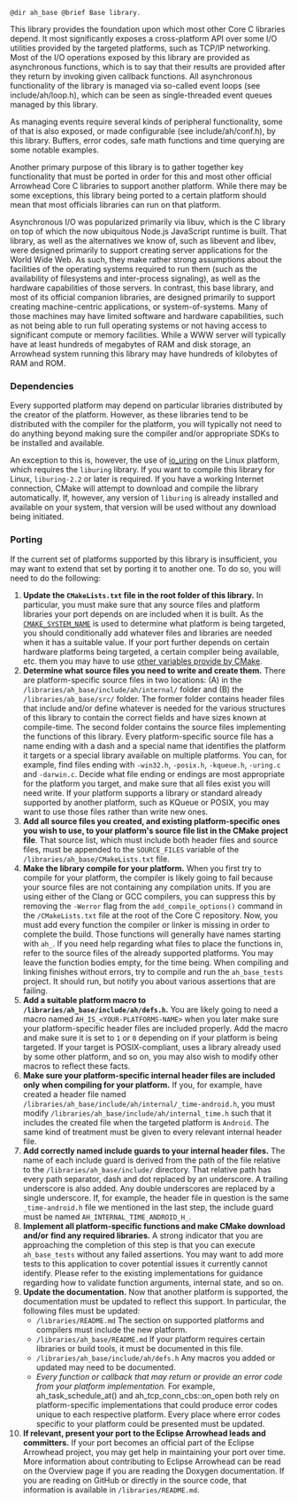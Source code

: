     @dir ah_base @brief Base library.

This library provides the foundation upon which most other Core C libraries
depend. It most significantly exposes a cross-platform API over some I/O
utilities provided by the targeted platforms, such as TCP/IP networking. Most of
the I/O operations exposed by this library are provided as asynchronous
functions, which is to say that their results are provided after they return by
invoking given callback functions. All asynchronous functionality of the library
is managed via so-called event loops (see include/ah/loop.h), which can be seen
as single-threaded event queues managed by this library.

As managing events require several kinds of peripheral functionality, some of
that is also exposed, or made configurable (see include/ah/conf.h), by this
library. Buffers, error codes, safe math functions and time querying are some
notable examples.

Another primary purpose of this library is to gather together key functionality
that must be ported in order for this and most other official Arrowhead Core C
libraries to support another platform. While there may be some exceptions, this
library being ported to a certain platform should mean that most officials
libraries can run on that platform.

Asynchronous I/O was popularized primarily via libuv, which is the C library on
top of which the now ubiquitous Node.js JavaScript runtime is built. That
library, as well as the alternatives we know of, such as libevent and libev,
were designed primarily to support creating server applications for the World
Wide Web. As such, they make rather strong assumptions about the facilities of
the operating systems required to run them (such as the availability of
filesystems and inter-process signaling), as well as the hardware capabilities
of those servers. In contrast, this base library, and most of its official
companion libraries, are designed primarily to support creating machine-centric
applications, or system-of-systems. Many of those machines may have limited
software and hardware capabilities, such as not being able to run full operating
systems or not having access to significant compute or memory facilities. While
a WWW server will typically have at least hundreds of megabytes of RAM and disk
storage, an Arrowhead system running this library may have hundreds of kilobytes
of RAM and ROM.

### Dependencies

Every supported platform may depend on particular libraries distributed by the
creator of the platform. However, as these libraries tend to be distributed with
the compiler for the platform, you will typically not need to do anything beyond
making sure the compiler and/or appropriate SDKs to be installed and available.

An exception to this is, however, the use of [io_uring][uring] on the Linux
platform, which requires the `liburing` library. If you want to compile this
library for Linux, `liburing-2.2` or later is required. If you have a working
Internet connection, CMake will attempt to download and compile the library
automatically. If, however, any version of `liburing` is already installed and
available on your system, that version will be used without any download being
initiated.

[uring]: https://unixism.net/loti/what_is_io_uring.html

### Porting

If the current set of platforms supported by this library is insufficient, you
may want to extend that set by porting it to another one. To do so, you will
need to do the following:

1. __Update the `CMakeLists.txt` file in the root folder of this library.__ In
   particular, you must make sure that any source files and platform libraries
   your port depends on are included when it is built. As the
   [`CMAKE_SYSTEM_NAME`][cmsn] is used to determine what platform is being
   targeted, you should conditionally add whatever files and libraries are
   needed when it has a suitable value. If your port further depends on certain
   hardware platforms being targeted, a certain compiler being available, etc.
   them you may have to use [other variables provide by CMake][cmov].
2. __Determine what source files you need to write and create them.__ There are
   platform-specific source files in two locations: (A) in the
   `/libraries/ah_base/include/ah/internal/` folder and (B) the
   `/libraries/ab_base/src/` folder. The former folder contains header files
   that include and/or define whatever is needed for the various structures of
   this library to contain the correct fields and have sizes known at
   compile-time. The second folder contains the source files implementing the
   functions of this library. Every platform-specific source file has a name
   ending with a dash and a special name that identifies the platform it
   targets or a special library available on multiple platforms. You can, for
   example, find files ending with `-win32.h`, `-posix.h`, `-kqueue.h`,
   `-uring.c` and `-darwin.c`. Decide what file ending or endings are most
   appropriate for the platform you target, and make sure that all files exist
   you will need write. If your platform supports a library or standard already
   supported by another platform, such as KQueue or POSIX, you may want to use
   those files rather than write new ones.
3. __Add all source files you created, and existing platform-specific ones__
   __you wish to use, to your platform's source file list in the CMake__
   __project file__. That source list, which must include both header files and
   source files, must be appended to the `SOURCE_FILES` variable of the
   `/libraries/ah_base/CMakeLists.txt` file.
4. __Make the library compile for your platform.__ When you first try to
   compile for your platform, the compiler is likely going to fail because your
   source files are not containing any compilation units. If you are using
   either of the Clang or GCC compilers, you can suppress this by removing the
   `-Werror` flag from the `add_compile_options()` command in the
   `/CMakeLists.txt` file at the root of the Core C repository. Now, you must
   add every function the compiler or linker is missing in order to complete
   the build. Those functions will generally have names starting with `ah_`. If
   you need help regarding what files to place the functions in, refer to the
   source files of the already supported platforms. You may leave the function
   bodies empty, for the time being. When compiling and linking finishes
   without errors, try to compile and run the `ah_base_tests` project. It
   should run, but notify you about various assertions that are failing.
5. __Add a suitable platform macro to `/libraries/ah_base/include/ah/defs.h`.__
   You are likely going to need a macro named `AH_IS_<YOUR-PLATFORMS-NAME>`
   when you later make sure your platform-specific header files are included
   properly. Add the macro and make sure it is set to `1` or `0` depending on
   if your platform is being targeted. If your target is POSIX-compliant, uses
   a library already used by some other platform, and so on, you may also wish
   to modify other macros to reflect these facts.
6. __Make sure your platform-specific internal header files are included only__
   __when compiling for your platform.__ If you, for example, have created a
   header file named `/libraries/ah_base/include/ah/internal/_time-android.h`,
   you must modify `/libraries/ah_base/include/ah/internal_time.h` such that it
   includes the created file when the targeted platform is `Android`. The same
   kind of treatment must be given to every relevant internal header file.
7. __Add correctly named include guards to your internal header files.__ The
   name of each include guard is derived from the path of the file relative to
   the `/libraries/ah_base/include/` directory. That relative path has every
   path separator, dash and dot replaced by an underscore. A trailing
   underscore is also added. Any double underscores are replaced by a single
   underscore. If, for example, the header file in question is the same
   `_time-android.h` file we mentioned in the last step, the include guard must
   be named `AH_INTERNAL_TIME_ANDROID_H_`.
8. __Implement all platform-specific functions and make CMake download and/or__
   __find any required libraries.__ A strong indicator that you are approaching
   the completion of this step is that you can execute `ah_base_tests` without
   any failed assertions. You may want to add more tests to this application to
   cover potential issues it currently cannot identify. Please refer to the
   existing implementations for guidance regarding how to validate function
   arguments, internal state, and so on.
9. __Update the documentation.__ Now that another platform is supported, the
   documentation must be updated to reflect this support. In particular, the
   following files must be updated:
    - `/libraries/README.md` The section on supported platforms and compilers
      must include the new platform.
    - `/libraries/ah_base/README.md` If your platform requires certain libraries
      or build tools, it must be documented in this file.
    - `/libraries/ah_base/include/ah/defs.h` Any macros you added or updated
      may need to be documented.
    - _Every function or callback that may return or provide an error code from_
      _your platform implementation._ For example, ah_task_schedule_at() and
      ah_tcp_conn_cbs::on_open both rely on platform-specific implementations
      that could produce error codes unique to each respective platform. Every
      place where error codes specific to your platform could be presented must
      be updated.
10. __If relevant, present your port to the Eclipse Arrowhead leads and__
    __committers.__ If your port becomes an official part of the Eclipse
    Arrowhead project, you may get help in maintaining your port over time.
    More information about contributing to Eclipse Arrowhead can be read on the
    Overview page if you are reading the Doxygen documentation. If you are
    reading on GitHub or directly in the source code, that information is
    available in `/libraries/README.md`.

[cmsn]: https://cmake.org/cmake/help/latest/variable/CMAKE_SYSTEM_NAME.html

[cmov]: https://cmake.org/cmake/help/latest/manual/cmake-variables.7.html
